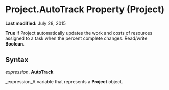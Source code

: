 
# Project.AutoTrack Property (Project)

 **Last modified:** July 28, 2015

 **True** if Project automatically updates the work and costs of resources assigned to a task when the percent complete changes. Read/write **Boolean**.

## Syntax

 _expression_. **AutoTrack**

 _expression_A variable that represents a  **Project** object.


